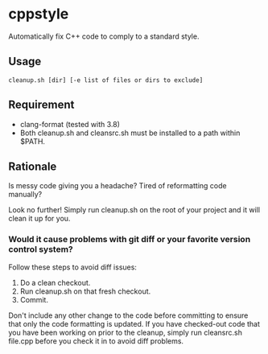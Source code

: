 # cppstyle

Automatically fix C++ code to comply to a standard style.

## Usage
```
cleanup.sh [dir] [-e list of files or dirs to exclude]
```

## Requirement
* clang-format (tested with 3.8)
* Both cleanup.sh and cleansrc.sh must be installed to a path within $PATH.

## Rationale
Is messy code giving you a headache?
Tired of reformatting code manually?

Look no further! Simply run cleanup.sh on the root of your project and it will clean it up for you.

### Would it cause problems with git diff or your favorite version control system?
Follow these steps to avoid diff issues:
1. Do a clean checkout.
2. Run cleanup.sh on that fresh checkout.
3. Commit.

Don't include any other change to the code before committing to ensure that only the code formatting is updated. If you have checked-out code that you have been working on prior to the cleanup, simply run cleansrc.sh file.cpp before you check it in to avoid diff problems.
